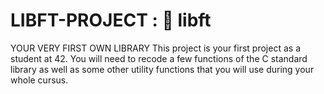 # LIBFT-PROJECT : 🧰 libft
YOUR VERY FIRST OWN LIBRARY
This project is your first project as a student at 42. You will need to recode a few functions of the C standard library as well as some other utility functions that you will use during your whole cursus.
